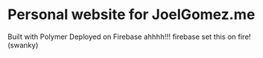 # Personal website for JoelGomez.me
Built with Polymer
Deployed on Firebase
ahhhh!!! firebase set this on fire! (swanky)
